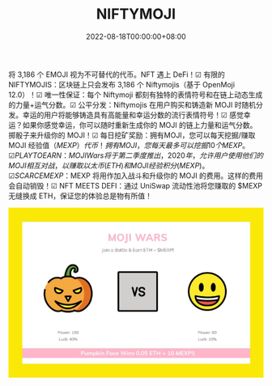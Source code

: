 ﻿---
title: "NIFTYMOJI"
description: "在区块链上以 NFT 形式认识 3,186 个表情符号"
date: 2022-08-18T00:00:00+08:00
lastmod: 2022-08-18T00:00:00+08:00
draft: false
authors: ["浮尘"]
featuredImage: "niftymoji.png"
tags: ["NFT Games","NIFTYMOJI"]
categories: ["nfts"]
nfts: ["NFT Games"]
blockchain: "ETH"
website: "https://niftymoji.com/"
twitter: "https://twitter.com/niftymoji"
discord: "https://discord.com/invite/P5nPKv9"
telegram: ""
github: ""
youtube: ""
twitch: ""
facebook: ""
instagram: ""
reddit: ""
medium: ""
steam: ""
gitbook: ""
googleplay: ""
appstore: ""
status: "Live"
weight: 
lightgallery: true
toc: true
pinned: false
recommend: false
recommend1: false
---
将 3,186 个 EMOJI 视为不可替代的代币。NFT 遇上 DeFi！☑ 有限的 NIFTYMOJIS：区块链上只会发布 3,186 个 Niftymojis（基于 OpenMoji 12.0）！☑ 唯一性保证：每个 Niftymoji 都刻有独特的表情符号和在链上动态生成的力量+运气分数。☑ 公平分发：Niftymojis 在用户购买和铸造新 MOJI 时随机分发。幸运的用户将能够铸造具有高能量和幸运分数的流行表情符号！☑ 感觉幸运？如果你感觉幸运，你可以随时重新生成你的 MOJI 的链上力量和运气分数。掷骰子来升级你的 MOJI！☑ 每日挖矿奖励：拥有MOJI，您可以每天挖掘/赚取MOJI 经验值（$MEXP）代币！拥有 MOJI，您每天最多可以挖掘 10 个 MEXP。☑ PLAY TO EARN：MOJI Wars 将于第二季度推出，2020 年，允许用户使用他们的 MOJI 相互对战，以赚取以太币 (ETH) 和 MOJI 经验积分 (MEXP)。☑ SCARCE MEXP：$MEXP 将用作加入战斗和升级你的 MOJI 的费用。这样的费用会自动销毁！☑ NFT MEETS DEFI：通过 UniSwap 流动性池将您赚取的 $MEXP 无缝换成 ETH，保证您的体验总是物有所值！ 

![1](2353165464123.png)